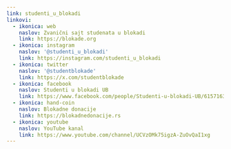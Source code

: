 ```yaml
---
link: studenti_u_blokadi
linkovi:
  - ikonica: web
    naslov: Zvanični sajt studenata u blokadi
    link: https://blokade.org
  - ikonica: instagram
    naslov: '@studenti_u_blokadi'
    link: https://instagram.com/studenti_u_blokadi
  - ikonica: twitter
    naslov: '@studentblokade'
    link: https://x.com/studentblokade
  - ikonica: facebook
    naslov: Studenti u blokadi UB
    link: https://www.facebook.com/people/Studenti-u-blokadi-UB/61571631694236/
  - ikonica: hand-coin
    naslov: Blokadne donacije
    link: https://blokadnedonacije.rs
  - ikonica: youtube
    naslov: YouTube kanal
    link: https://www.youtube.com/channel/UCVzOMk75igzA-ZuOvQaI1xg
---
```


